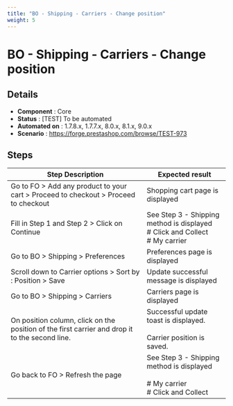 ```yaml
---
title: "BO - Shipping - Carriers - Change position"
weight: 5
---
```


# BO - Shipping - Carriers - Change position
## Details
* **Component** : Core
* **Status** : [TEST] To be automated
* **Automated on** : 1.7.8.x, 1.7.7.x, 8.0.x, 8.1.x, 9.0.x
* **Scenario** : https://forge.prestashop.com/browse/TEST-973

## Steps
| Step Description | Expected result |
| ----- | ----- |
| Go to FO > Add any product to your cart > Proceed to checkout > Proceed to checkout | Shopping cart page is displayed |
| Fill in Step 1 and Step 2 > Click on Continue | See Step 3 - Shipping method is displayed<br># Click and Collect<br># My carrier |
| Go to BO > Shipping > Preferences | Preferences page is displayed |
| Scroll down to Carrier options > Sort by : Position > Save | Update successful message is displayed |
| Go to BO > Shipping > Carriers | Carriers page is displayed |
| On position column, click on the position of the first carrier and drop it to the second line. | Successful update toast is displayed.<br><br>Carrier position is saved. |
| Go back to FO > Refresh the page | See Step 3 - Shipping method is displayed<br><br> # My carrier<br> # Click and Collect |
